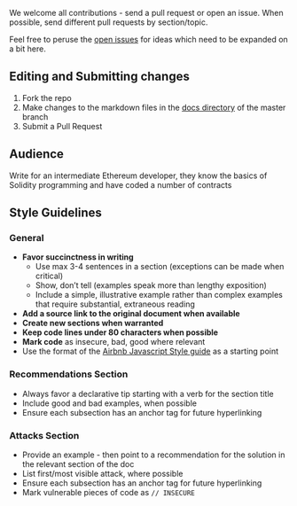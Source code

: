 We welcome all contributions - send a pull request or open an issue. When possible, send different pull requests by section/topic.

Feel free to peruse the [open issues](https://github.com/ConsenSys/smart-contract-best-practices/issues) for ideas which need to be expanded on a bit here.

## Editing and Submitting changes

1. Fork the repo
2. Make changes to the markdown files in the [docs directory](../tree/master/docs) of the master branch
3. Submit a Pull Request

## Audience

Write for an intermediate Ethereum developer, they know the basics of Solidity programming and have coded a number of contracts

## Style Guidelines

### General

- **Favor succinctness in writing**
  - Use max 3-4 sentences in a section (exceptions can be made when critical)
  - Show, don’t tell (examples speak more than lengthy exposition)
  - Include a simple, illustrative example rather than complex examples that require substantial, extraneous reading
- **Add a source link to the original document when available**
- **Create new sections when warranted**
- **Keep code lines under 80 characters when possible**
- **Mark code** as insecure, bad, good where relevant
- Use the format of the [Airbnb Javascript Style guide](https://github.com/airbnb/javascript) as a starting point

### Recommendations Section

- Always favor a declarative tip starting with a verb for the section title
- Include good and bad examples, when possible
- Ensure each subsection has an anchor tag for future hyperlinking

### Attacks Section

- Provide an example - then point to a recommendation for the solution in the relevant section of the doc
- List first/most visible attack, where possible
- Ensure each subsection has an anchor tag for future hyperlinking
- Mark vulnerable pieces of code as `// INSECURE`

